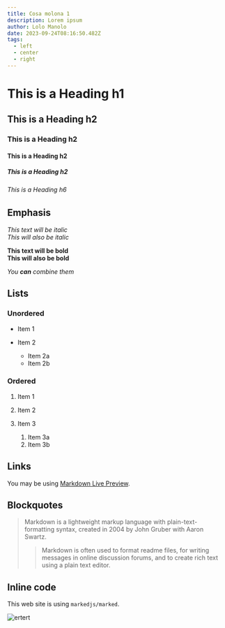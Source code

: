 ```yaml
---
title: Cosa molona 1
description: Lorem ipsum
author: Lolo Manolo
date: 2023-09-24T08:16:50.482Z
tags:
  - left
  - center
  - right
---
```


# This is a Heading h1

## This is a Heading h2

### This is a Heading h2

#### This is a Heading h2

##### This is a Heading h2

###### This is a Heading h6

## Emphasis

_This text will be italic_\
_This will also be italic_

**This text will be bold**\
**This will also be bold**

_You **can** combine them_

## Lists

### Unordered

- Item 1
- Item 2

  - Item 2a
  - Item 2b

### Ordered

1. Item 1
2. Item 2
3. Item 3

   1. Item 3a
   2. Item 3b

## Links

You may be using [Markdown Live Preview](https://markdownlivepreview.com/).

## Blockquotes

> Markdown is a lightweight markup language with plain-text-formatting syntax, created in 2004 by John Gruber with Aaron Swartz.
>
> > Markdown is often used to format readme files, for writing messages in online discussion forums, and to create rich text using a plain text editor.

## Inline code

This web site is using `markedjs/marked`.

![ertert](/static/img/video-game-northgard-wallpaper-599058bdf1aaedbb9607384fd0f126cd.jpg 'wetrwert')
